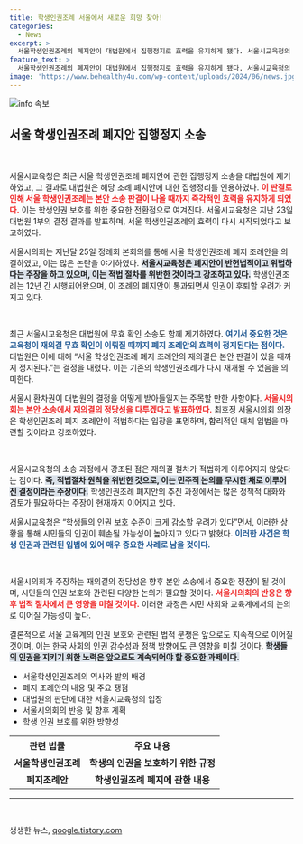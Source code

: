 ```yaml
---
title: 학생인권조례 서울에서 새로운 희망 찾아!
categories:
  - News
excerpt: >
  서울학생인권조례의 폐지안이 대법원에서 집행정지로 효력을 유지하게 됐다. 서울시교육청의 반발 속, 시민들은 학생 인권 보호의 중대한 기로에 서 있다. 과연 이 논란의 끝은? 클릭해서 자세히 알아보세요!
feature_text: >
  서울학생인권조례의 폐지안이 대법원에서 집행정지로 효력을 유지하게 됐다. 서울시교육청의 반발 속, 시민들은 학생 인권 보호의 중대한 기로에 서 있다. 과연 이 논란의 끝은? 클릭해서 자세히 알아보세요!
image: 'https://www.behealthy4u.com/wp-content/uploads/2024/06/news.jpg'
---
```


<p><img src="https://www.behealthy4u.com/wp-content/uploads/2024/06/news.jpg" alt="info 속보" /></p>

<h2 data-ke-size="size26">서울 학생인권조례 폐지안 집행정지 소송</h2>

<p data-ke-size="size16">&nbsp;</p>  

<p>서울시교육청은 최근 서울 학생인권조례 폐지안에 관한 집행정지 소송을 대법원에 제기하였고, 그 결과로 대법원은 해당 조례 폐지안에 대한 집행정리를 인용하였다. <b><span style="color: #ee2323;">이 판결로 인해 서울 학생인권조례는 본안 소송 판결이 나올 때까지 즉각적인 효력을 유지하게 되었다.</span></b> 이는 학생인권 보호를 위한 중요한 전환점으로 여겨진다. 서울시교육청은 지난 23일 대법원 1부의 결정 결과를 발표하며, 서울 학생인권조례의 효력이 다시 시작되었다고 보고하였다.</p>

<p>서울시의회는 지난달 25일 정례회 본회의를 통해 서울 학생인권조례 폐지 조례안을 의결하였고, 이는 많은 논란을 야기하였다. <b><span style="background-color: #21538527;">서울시교육청은 폐지안이 반헌법적이고 위법하다는 주장을 하고 있으며, 이는 적법 절차를 위반한 것이라고 강조하고 있다.</span></b> 학생인권조례는 12년 간 시행되어왔으며, 이 조례의 폐지안이 통과되면서 인권이 후퇴할 우려가 커지고 있다.</p>

<p data-ke-size="size16">&nbsp;</p>  

<p>최근 서울시교육청은 대법원에 무효 확인 소송도 함께 제기하였다. <b><span style="color: #1a5490;">여기서 중요한 것은 교육청이 재의결 무효 확인이 이뤄질 때까지 폐지 조례안의 효력이 정지된다는 점이다.</span></b> 대법원은 이에 대해 “서울 학생인권조례 폐지 조례안의 재의결은 본안 판결이 있을 때까지 정지된다.”는 결정을 내렸다. 이는 기존의 학생인권조례가 다시 재개될 수 있음을 의미한다.</p>

<p>서울시 환차권이 대법원의 결정을 어떻게 받아들일지는 주목할 만한 사항이다. <b><span style="color: #ee2323;">서울시의회는 본안 소송에서 재의결의 정당성을 다투겠다고 발표하였다.</span></b> 최호정 서울시의회 의장은 학생인권조례 폐지 조례안이 적법하다는 입장을 표명하며, 합리적인 대체 입법을 마련할 것이라고 강조하였다.</p>

<p data-ke-size="size16">&nbsp;</p>  

<p>서울시교육청의 소송 과정에서 강조된 점은 재의결 절차가 적법하게 이루어지지 않았다는 점이다. <b><span style="background-color: #21538527;">즉, 적법절차 원칙을 위반한 것으로, 이는 민주적 논의를 무시한 채로 이루어진 결정이라는 주장이다.</span></b> 학생인권조례 폐지안의 추진 과정에서는 많은 정책적 대화와 검토가 필요하다는 주장이 현재까지 이어지고 있다.</p>

<p>서울시교육청은 “학생들의 인권 보호 수준이 크게 감소할 우려가 있다”면서, 이러한 상황을 통해 시민들의 인권이 훼손될 가능성이 높아지고 있다고 밝혔다. <b><span style="color: #1a5490;">이러한 사건은 학생 인권과 관련된 입법에 있어 매우 중요한 사례로 남을 것이다.</span></b> </p>

<p data-ke-size="size16">&nbsp;</p>  

<p>서울시의회가 주장하는 재의결의 정당성은 향후 본안 소송에서 중요한 쟁점이 될 것이며, 시민들의 인권 보호와 관련된 다양한 논의가 필요할 것이다. <b><span style="color: #ee2323;">서울시의회의 반응은 향후 법적 절차에서 큰 영향을 미칠 것이다.</span></b> 이러한 과정은 시민 사회와 교육계에서의 논의로 이어질 가능성이 높다.</p>

<p>결론적으로 서울 교육계의 인권 보호와 관련된 법적 분쟁은 앞으로도 지속적으로 이어질 것이며, 이는 한국 사회의 인권 감수성과 정책 방향에도 큰 영향을 미칠 것이다. <b><span style="background-color: #21538527;">학생들의 인권을 지키기 위한 노력은 앞으로도 계속되어야 할 중요한 과제이다.</span></b> </p>

<ul>
    <li>서울학생인권조례의 역사와 발의 배경</li>
    <li>폐지 조례안의 내용 및 주요 쟁점</li>
    <li>대법원의 판단에 대한 서울시교육청의 입장</li>
    <li>서울시의회의 반응 및 향후 계획</li>
    <li>학생 인권 보호를 위한 방향성</li>
</ul>

<table style="width: 100%; border-collapse: collapse;">
<tr>
    <th style="text-align: center;"><b>관련 법률</b></th>
    <th style="text-align: center;"><b>주요 내용</b></th>
</tr>
<tr>
    <td style="text-align: center; height: 17px;"><b>서울학생인권조례</b></td>
    <td style="text-align: center; height: 17px;"><b>학생의 인권을 보호하기 위한 규정</b></td>
</tr>
<tr>
    <td style="text-align: center; height: 17px;"><b>폐지조례안</b></td>
    <td style="text-align: center; height: 17px;"><b>학생인권조례 폐지에 관한 내용</b></td>
</tr>
</table>

<hr> 

<p data-ke-size="size16">&nbsp;</p>
생생한 뉴스, <a href="https://qoogle.tistory.com" rel="dofollow">qoogle.tistory.com</a>


